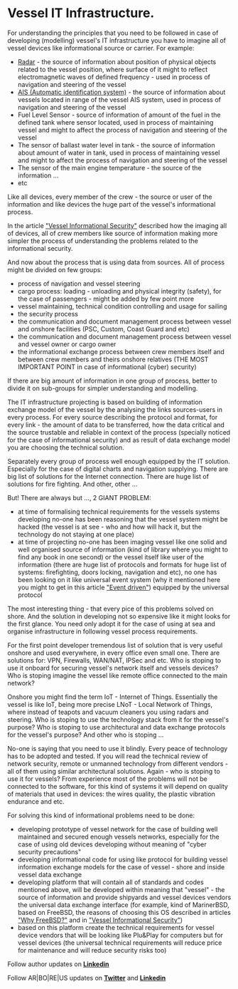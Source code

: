 # Vessel IT Infrastructure.

For understanding the principles that you need to be followed in case of developing (modelling) vessel's IT infrastructure you have to imagine all of vessel devices like informational source or carrier. For example:

* [Radar](https://en.wikipedia.org/wiki/Marine_radar) - the source of information about position of physical objects related to the vessel position, where surface of it might to reflect electromagnetic waves of defined frequency - used in process of navigation and steering of the vessel
* [AIS (Automatic identification system)](https://en.wikipedia.org/wiki/Automatic_identification_system) - the source of information about vessels located in range of the vessel AIS system, used in process of navigation and steering of the vessel
* Fuel Level Sensor - source of information of amount of the fuel in the defined tank where sensor located, used in process of maintaining vessel and might to affect the process of navigation and steering of the vessel
* The sensor of ballast water level in tank - the source of information about amount of water in tank, used in process of maintaining vessel and might to affect the process of navigation and steering of the vessel
* The sensor of the main engine temperature - the source of the information ...
* etc

Like all devices, every member of the crew - the source or user of the information and like devices the huge part of the vessel's informational process.

In the article ["Vessel Informational Security"](https://github.com/ArboreusSystems/arboreus_articles/blob/master/it_notice_for_mariners/vessel_informational_security/eng.vessel_informational_security.md) described how the imaging all of devices, all of crew members like source of information making more simpler the process of understanding the problems related to the informational security.

And now about the process that is using data from sources. All of process might be divided on few groups:

* process of navigation and vessel steering 
* cargo process: loading - unloading and physical integrity (safety), for the case of passengers - might be added by few point more
* vessel maintaining, technical condition controlling and usage for sailing
* the security process
* the communication and document management process between vessel and onshore facilities (PSC, Custom, Coast Guard and etc)
* the communication and document management process between vessel and vessel owner or cargo owner
* the informational exchange process between crew members itself and between crew members and theirs onshore relatives (THE MOST IMPORTANT POINT in case of informational (cyber) security)

If there are big amount of information in one group of process, better to divide it on sub-groups for simpler understanding and modelling.

The IT infrastructure projecting is based on building of information exchange model of the vessel by the analysing the links sources-users in every process. For every source describing the protocol and format, for every link - the amount of data to be transferred, how the data critical and the source trustable and reliable in context of the process (specially noticed for the case of informational security) and as result of data exchange model you are choosing the technical solution.

Separately every group of process well enough equipped by the IT solution. Especially for the case of digital charts and navigation supplying. There are big list of solutions for the Internet connection. There are huge list of solutions for fire fighting. And other, other ...

But! There are always but ..., 2 GIANT PROBLEM:

* at time of formalising technical requirements for the vessels systems developing no-one has been reasoning that the vessel system might be hacked (the vessel is at see - who and how will hack it, but the technology do not staying at one place)
* at time of projecting no-one has been imaging vessel like one solid and well organised source of information (kind of library where you might to find any book in one second) or the vessel itself like user of the information (there are huge list of protocols and formats for huge list of systems: firefighting, doors locking, navigation and etc), no one has been looking on it like universal event system (why it mentioned here you might to get in this article ["Event driven"](https://github.com/ArboreusSystems/arboreus_articles/blob/master/event/event_driven/eng.event_driven.md)) equipped by the universal protocol

The most interesting thing - that every pice of this problems solved on shore. And the solution in developing not so expensive like it might looks for the first glance. You need only adopt it for the case of using at sea and organise infrastructure in following vessel process requirements.

For the first point developer tremendous list of solution that is very useful onshore and used everywhere, in every office even small one. There are solutions for: VPN, Firewalls, WAN/NAT, IPSec and etc. Who is stoping to use it onboard for securing vessel's network itself and vessels devices? Who is stoping imagine the vessel like remote office connected to the main network?

Onshore you might find the term IoT - Internet of Things. Essentially the vessel is like IoT, being more precise LNoT - Local Network of Things, where instead of teapots and vacuum cleaners you using radars and steering. Who is stoping to use the technology stack from it for the vessel's purpose? Who is stoping to use architectural and data exchange protocols for the vessel's purpose? And other who is stoping ...

No-one is saying that you need to use it blindly. Every peace of technology has to be adopted and tested. If you will read the technical review of network security, remote or unmanned technology from different vendors - all of them using similar architectural solutions. Again - who is stoping to use it for vessels? From experience most of the problems will not be connected to the software, for this kind of systems it will depend on quality of materials that used in devices: the wires quality, the plastic vibration endurance and etc.

For solving this kind of informational problems need to be done:

* developing prototype of vessel network for the case of building well maintained and secured enough vessels networks, especially for the case of using old devices developing without meaning of "cyber security precautions"
* developing informational code for using like protocol for building vessel information exchange models for the case of vessel - shore and inside vessel data exchange
* developing platform that will contain all of standards and codes mentioned above, will be developed within meaning that "vessel" - the source of information and provide shipyards and vessel devices vendors the universal data exchange interface (for example, kind of MarinerBSD, based on FreeBSD, the reasons of choosing this OS described in articles ["Why FreeBSD?"](https://github.com/ArboreusSystems/arboreus_articles/blob/master/freebsd/why_freebsd/eng.why_freebsd.md) and in ["Vessel Informational Security"](https://github.com/ArboreusSystems/arboreus_articles/blob/master/it_notice_for_mariners/vessel_informational_security/eng.vessel_informational_security.md))
* based on this platform create the technical requirements for vessel device vendors that will be looking like Plu&Play for computers but for vessel devices (the universal technical requirements will reduce price for maintenance and will reduce security risks too)

Follow author updates on [**Linkedin**](https://www.linkedin.com/in/alexandr-kirilov-3365b992/)

Follow AR|BO|RE|US updates on [**Twitter**](https://twitter.com/ArboreusSystems) and [**Linkedin**](www.linkedin.com/company/arboreus-systems/)